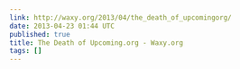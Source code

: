 ```yaml
---
link: http://waxy.org/2013/04/the_death_of_upcomingorg/
date: 2013-04-23 01:44 UTC
published: true
title: The Death of Upcoming.org - Waxy.org
tags: []
---
```



